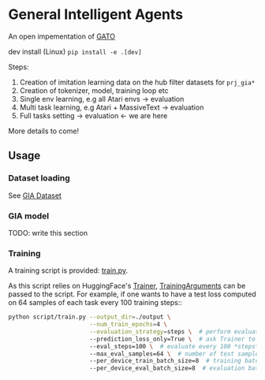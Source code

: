 # General Intelligent Agents

An open impementation of [GATO](https://www.deepmind.com/publications/a-generalist-agent)


dev install  (Linux)
`pip install -e .[dev]`

Steps:

1. Creation of imitation learning data on the hub filter datasets for `prj_gia*`
2. Creation of tokenizer, model, training loop etc
3. Single env learning, e.g all Atari envs -> evaluation
4. Multi task learning, e.g Atari + MassiveText -> evaluation
5. Full tasks setting -> evaluation  <- we are here

More details to come!

## Usage

### Dataset loading

See [GIA Dataset](https://huggingface.co/datasets/gia-project/gia-dataset)

### GIA model

TODO: write this section

### Training
A training script is provided: [train.py](scripts/train.py).

As this script relies on HuggingFace's [Trainer](https://huggingface.co/docs/transformers/v4.30.0/en/main_classes/trainer), [TrainingArguments](https://huggingface.co/docs/transformers/v4.30.0/en/main_classes/trainer#transformers.TrainingArguments) can be passed to the script. For example, if one wants to have a test loss computed on 64 samples of each task every 100 training steps::
```bash
python script/train.py --output_dir=./output \
                       --num_train_epochs=4 \
                       --evaluation_strategy=steps \  # perform evaluation on test datasets every n *steps*
                       --prediction_loss_only=True \  # ask Trainer to only compute prediction loss to optimize evaluation
                       --eval_steps=100 \  # evaluate every 100 *steps* (depending on evaluation_strategy)
                       --max_eval_samples=64 \  # number of test samples to compute the loss on
                       --per_device_train_batch_size=8  # training batch size per GPU/TPU core/CPU 
                       --per_device_eval_batch_size=8  # evaluation batch size per GPU/TPU core/CPU 
```

